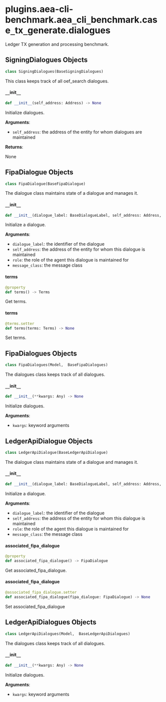 <a id="plugins.aea-cli-benchmark.aea_cli_benchmark.case_tx_generate.dialogues"></a>

# plugins.aea-cli-benchmark.aea`_`cli`_`benchmark.case`_`tx`_`generate.dialogues

Ledger TX generation and processing benchmark.

<a id="plugins.aea-cli-benchmark.aea_cli_benchmark.case_tx_generate.dialogues.SigningDialogues"></a>

## SigningDialogues Objects

```python
class SigningDialogues(BaseSigningDialogues)
```

This class keeps track of all oef_search dialogues.

<a id="plugins.aea-cli-benchmark.aea_cli_benchmark.case_tx_generate.dialogues.SigningDialogues.__init__"></a>

#### `__`init`__`

```python
def __init__(self_address: Address) -> None
```

Initialize dialogues.

**Arguments**:

- `self_address`: the address of the entity for whom dialogues are maintained

**Returns**:

None

<a id="plugins.aea-cli-benchmark.aea_cli_benchmark.case_tx_generate.dialogues.FipaDialogue"></a>

## FipaDialogue Objects

```python
class FipaDialogue(BaseFipaDialogue)
```

The dialogue class maintains state of a dialogue and manages it.

<a id="plugins.aea-cli-benchmark.aea_cli_benchmark.case_tx_generate.dialogues.FipaDialogue.__init__"></a>

#### `__`init`__`

```python
def __init__(dialogue_label: BaseDialogueLabel, self_address: Address, role: BaseDialogue.Role, message_class: Type[FipaMessage] = FipaMessage) -> None
```

Initialize a dialogue.

**Arguments**:

- `dialogue_label`: the identifier of the dialogue
- `self_address`: the address of the entity for whom this dialogue is maintained
- `role`: the role of the agent this dialogue is maintained for
- `message_class`: the message class

<a id="plugins.aea-cli-benchmark.aea_cli_benchmark.case_tx_generate.dialogues.FipaDialogue.terms"></a>

#### terms

```python
@property
def terms() -> Terms
```

Get terms.

<a id="plugins.aea-cli-benchmark.aea_cli_benchmark.case_tx_generate.dialogues.FipaDialogue.terms"></a>

#### terms

```python
@terms.setter
def terms(terms: Terms) -> None
```

Set terms.

<a id="plugins.aea-cli-benchmark.aea_cli_benchmark.case_tx_generate.dialogues.FipaDialogues"></a>

## FipaDialogues Objects

```python
class FipaDialogues(Model,  BaseFipaDialogues)
```

The dialogues class keeps track of all dialogues.

<a id="plugins.aea-cli-benchmark.aea_cli_benchmark.case_tx_generate.dialogues.FipaDialogues.__init__"></a>

#### `__`init`__`

```python
def __init__(**kwargs: Any) -> None
```

Initialize dialogues.

**Arguments**:

- `kwargs`: keyword arguments

<a id="plugins.aea-cli-benchmark.aea_cli_benchmark.case_tx_generate.dialogues.LedgerApiDialogue"></a>

## LedgerApiDialogue Objects

```python
class LedgerApiDialogue(BaseLedgerApiDialogue)
```

The dialogue class maintains state of a dialogue and manages it.

<a id="plugins.aea-cli-benchmark.aea_cli_benchmark.case_tx_generate.dialogues.LedgerApiDialogue.__init__"></a>

#### `__`init`__`

```python
def __init__(dialogue_label: BaseDialogueLabel, self_address: Address, role: BaseDialogue.Role, message_class: Type[LedgerApiMessage] = LedgerApiMessage) -> None
```

Initialize a dialogue.

**Arguments**:

- `dialogue_label`: the identifier of the dialogue
- `self_address`: the address of the entity for whom this dialogue is maintained
- `role`: the role of the agent this dialogue is maintained for
- `message_class`: the message class

<a id="plugins.aea-cli-benchmark.aea_cli_benchmark.case_tx_generate.dialogues.LedgerApiDialogue.associated_fipa_dialogue"></a>

#### associated`_`fipa`_`dialogue

```python
@property
def associated_fipa_dialogue() -> FipaDialogue
```

Get associated_fipa_dialogue.

<a id="plugins.aea-cli-benchmark.aea_cli_benchmark.case_tx_generate.dialogues.LedgerApiDialogue.associated_fipa_dialogue"></a>

#### associated`_`fipa`_`dialogue

```python
@associated_fipa_dialogue.setter
def associated_fipa_dialogue(fipa_dialogue: FipaDialogue) -> None
```

Set associated_fipa_dialogue

<a id="plugins.aea-cli-benchmark.aea_cli_benchmark.case_tx_generate.dialogues.LedgerApiDialogues"></a>

## LedgerApiDialogues Objects

```python
class LedgerApiDialogues(Model,  BaseLedgerApiDialogues)
```

The dialogues class keeps track of all dialogues.

<a id="plugins.aea-cli-benchmark.aea_cli_benchmark.case_tx_generate.dialogues.LedgerApiDialogues.__init__"></a>

#### `__`init`__`

```python
def __init__(**kwargs: Any) -> None
```

Initialize dialogues.

**Arguments**:

- `kwargs`: keyword arguments


